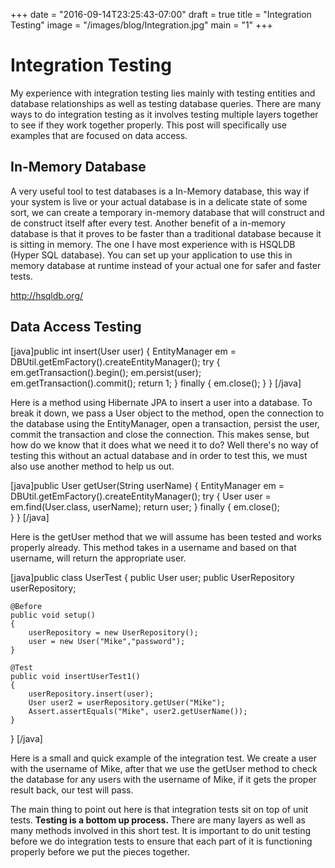 +++
date = "2016-09-14T23:25:43-07:00"
draft = true
title = "Integration Testing"
image = "/images/blog/Integration.jpg"
main = "1"
+++
<h1>Integration Testing</h1>
My experience with integration testing lies mainly with testing entities and database relationships as well as testing database queries. There are many ways to do integration testing as it involves testing multiple layers together to see if they work together properly. This post will specifically use examples that are focused on data access.
<h2>In-Memory Database</h2>
A very useful tool to test databases is a In-Memory database, this way if your system is live or your actual database is in a delicate state of some sort, we can create a temporary in-memory database that will construct and de construct itself after every test. Another benefit of a in-memory database is that it proves to be faster than a traditional database because it is sitting in memory. The one I have most experience with is HSQLDB (Hyper SQL database). You can set up your application to use this in memory database at runtime instead of your actual one for safer and faster tests.

http://hsqldb.org/
<h2>Data Access Testing</h2>

[java]public int insert(User user)  {
        EntityManager em = DBUtil.getEmFactory().createEntityManager();
        try {
            em.getTransaction().begin();
            em.persist(user);
            em.getTransaction().commit();
            return 1;
        } finally {
            em.close();
        }
    }
[/java]

Here is a method using Hibernate JPA to insert a user into a database. To break it down, we pass a User object to the method, open the connection to the database using the EntityManager, open a transaction, persist the user, commit the transaction and close the connection. This makes sense, but how do we know that it does what we need it to do? Well there's no way of testing this without an actual database and in order to test this, we must also use another method to help us out.

[java]public User getUser(String userName)  {
        EntityManager em = DBUtil.getEmFactory().createEntityManager();
        try {
            User user = em.find(User.class, userName);
            return user;
        } finally {
            em.close();    
        }
    }
[/java]

Here is the getUser method that we will assume has been tested and works properly already. This method takes in a username and based on that username, will return the appropriate user.

[java]public class UserTest
{
	public User user;
	public UserRepository userRepository;

	@Before
	public void setup()
	{
		userRepository = new UserRepository();
		user = new User("Mike","password");
	}

	@Test
	public void insertUserTest1()
	{
		userRepository.insert(user);
		User user2 = userRepository.getUser("Mike");
		Assert.assertEquals("Mike", user2.getUserName());
	}
}
[/java]

Here is a small and quick example of the integration test. We create a user with the username of Mike, after that we use the getUser method to check the database for any users with the username of Mike, if it gets the proper result back, our test will pass.

The main thing to point out here is that integration tests sit on top of unit tests. <strong>Testing is a bottom up process. </strong>There are many layers as well as many methods involved in this short test. It is important to do unit testing before we do integration tests to ensure that each part of it is functioning properly before we put the pieces together.
